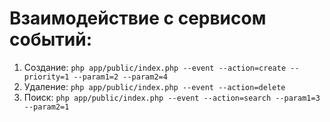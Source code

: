# Взаимодействие с сервисом событий:

1. Создание:
   `php app/public/index.php --event --action=create --priority=1 --param1=2 --param2=4`
2. Удаление:
   `php app/public/index.php --event --action=delete`
3. Поиск:
   `php app/public/index.php --event --action=search --param1=3 --param2=1`
